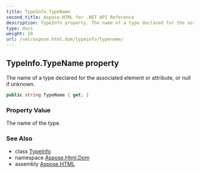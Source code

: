 ```yaml
---
title: TypeInfo.TypeName
second_title: Aspose.HTML for .NET API Reference
description: TypeInfo property. The name of a type declared for the associated element or attribute or null if unknown
type: docs
weight: 10
url: /net/aspose.html.dom/typeinfo/typename/
---
```

## TypeInfo.TypeName property

The name of a type declared for the associated element or attribute, or null if unknown.

```csharp
public string TypeName { get; }
```

### Property Value

The name of the type.

### See Also

* class [TypeInfo](../)
* namespace [Aspose.Html.Dom](../../typeinfo/)
* assembly [Aspose.HTML](../../../)
